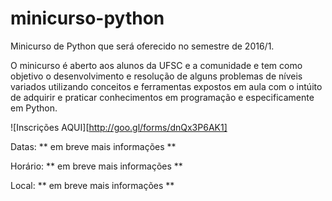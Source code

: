 # minicurso-python

Minicurso de Python que será oferecido no semestre de 2016/1.

O minicurso é aberto aos alunos da UFSC e a comunidade e tem como objetivo o desenvolvimento e resolução de alguns problemas de níveis variados utilizando conceitos e ferramentas expostos em aula com o intúito de adquirir e praticar conhecimentos em programação e especificamente em Python.

![Inscrições AQUI][http://goo.gl/forms/dnQx3P6AK1]


Datas: ** em breve mais informações **

Horário: ** em breve mais informações **

Local:  ** em breve mais informações **